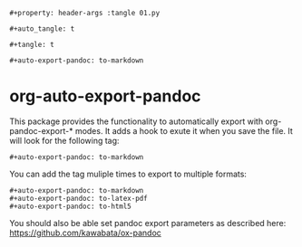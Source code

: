 ---
---

```{=org}
#+property: header-args :tangle 01.py
```
```{=org}
#+auto_tangle: t
```
```{=org}
#+tangle: t
```
```{=org}
#+auto-export-pandoc: to-markdown
```
# org-auto-export-pandoc

This package provides the functionality to automatically export with
org-pandoc-export-\* modes. It adds a hook to exute it when you save the
file. It will look for the following tag:

``` elisp
#+auto-export-pandoc: to-markdown
```

You can add the tag muliple times to export to multiple formats:

``` elisp
#+auto-export-pandoc: to-markdown
#+auto-export-pandoc: to-latex-pdf
#+auto-export-pandoc: to-html5
```

You should also be able set pandoc export parameters as described here:
<https://github.com/kawabata/ox-pandoc>
